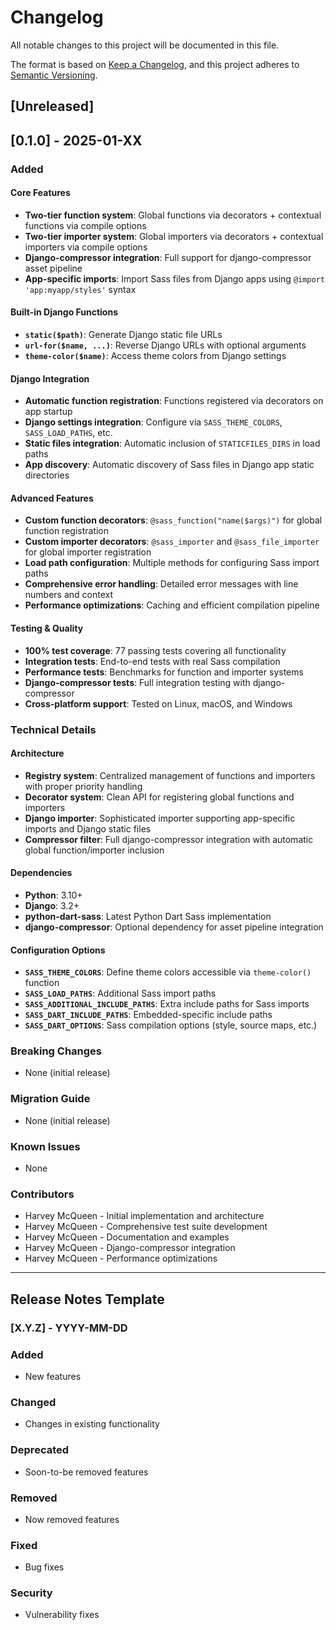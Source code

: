 # Changelog

All notable changes to this project will be documented in this file.

The format is based on [Keep a Changelog](https://keepachangelog.com/en/1.0.0/),
and this project adheres to [Semantic Versioning](https://semver.org/spec/v2.0.0.html).

## [Unreleased]

## [0.1.0] - 2025-01-XX

### Added

#### Core Features
- **Two-tier function system**: Global functions via decorators + contextual functions via compile options
- **Two-tier importer system**: Global importers via decorators + contextual importers via compile options
- **Django-compressor integration**: Full support for django-compressor asset pipeline
- **App-specific imports**: Import Sass files from Django apps using `@import 'app:myapp/styles'` syntax

#### Built-in Django Functions
- **`static($path)`**: Generate Django static file URLs
- **`url-for($name, ...)`**: Reverse Django URLs with optional arguments  
- **`theme-color($name)`**: Access theme colors from Django settings

#### Django Integration
- **Automatic function registration**: Functions registered via decorators on app startup
- **Django settings integration**: Configure via `SASS_THEME_COLORS`, `SASS_LOAD_PATHS`, etc.
- **Static files integration**: Automatic inclusion of `STATICFILES_DIRS` in load paths
- **App discovery**: Automatic discovery of Sass files in Django app static directories

#### Advanced Features
- **Custom function decorators**: `@sass_function("name($args)")` for global function registration
- **Custom importer decorators**: `@sass_importer` and `@sass_file_importer` for global importer registration
- **Load path configuration**: Multiple methods for configuring Sass import paths
- **Comprehensive error handling**: Detailed error messages with line numbers and context
- **Performance optimizations**: Caching and efficient compilation pipeline

#### Testing & Quality
- **100% test coverage**: 77 passing tests covering all functionality
- **Integration tests**: End-to-end tests with real Sass compilation
- **Performance tests**: Benchmarks for function and importer systems
- **Django-compressor tests**: Full integration testing with django-compressor
- **Cross-platform support**: Tested on Linux, macOS, and Windows

### Technical Details

#### Architecture
- **Registry system**: Centralized management of functions and importers with proper priority handling
- **Decorator system**: Clean API for registering global functions and importers
- **Django importer**: Sophisticated importer supporting app-specific imports and Django static files
- **Compressor filter**: Full django-compressor integration with automatic global function/importer inclusion

#### Dependencies
- **Python**: 3.10+
- **Django**: 3.2+
- **python-dart-sass**: Latest Python Dart Sass implementation
- **django-compressor**: Optional dependency for asset pipeline integration

#### Configuration Options
- **`SASS_THEME_COLORS`**: Define theme colors accessible via `theme-color()` function
- **`SASS_LOAD_PATHS`**: Additional Sass import paths
- **`SASS_ADDITIONAL_INCLUDE_PATHS`**: Extra include paths for Sass imports
- **`SASS_DART_INCLUDE_PATHS`**: Embedded-specific include paths
- **`SASS_DART_OPTIONS`**: Sass compilation options (style, source maps, etc.)

### Breaking Changes
- None (initial release)

### Migration Guide
- None (initial release)

### Known Issues
- None

### Contributors
- Harvey McQueen - Initial implementation and architecture
- Harvey McQueen - Comprehensive test suite development
- Harvey McQueen - Documentation and examples
- Harvey McQueen - Django-compressor integration
- Harvey McQueen - Performance optimizations

---

## Release Notes Template

### [X.Y.Z] - YYYY-MM-DD

### Added
- New features

### Changed
- Changes in existing functionality

### Deprecated
- Soon-to-be removed features

### Removed
- Now removed features

### Fixed
- Bug fixes

### Security
- Vulnerability fixes
